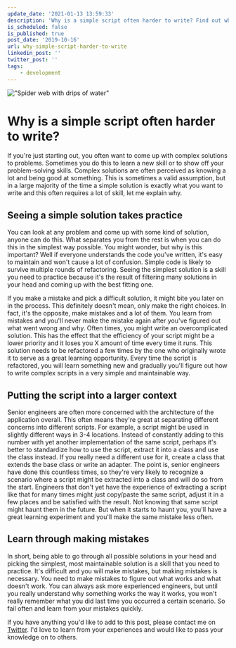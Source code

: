 ```yaml
---
update_date: '2021-01-13 13:59:33'
description: 'Why is a simple script often harder to write? Find out why it''s much more difficult to write a simple script that solves a complicated problem than writing an elaborate solution.'
is_scheduled: false
is_published: true
post_date: '2019-10-16'
url: why-simple-script-harder-to-write
linkedin_post: ''
twitter_post: ''
tags:
    - development
---
```

!["Spider web with drips of water"](/images/articles/spider-web-with-drips-of-water.jpeg)
# Why is a simple script often harder to write?
If you're just starting out, you often want to come up with complex solutions to problems. Sometimes you do this to learn a new skill or to show off your problem-solving skills. Complex solutions are often perceived as knowing a lot and being good at something. This is sometimes a valid assumption, but in a large majority of the time a simple solution is exactly what you want to write and this often requires a lot of skill, let me explain why.

## Seeing a simple solution takes practice
You can look at any problem and come up with some kind of solution, anyone can do this. What separates you from the rest is when you can do this in the simplest way possible. You might wonder, but why is this important? Well if everyone understands the code you've written, it's easy to maintain and won't cause a lot of confusion. Simple code is likely to survive multiple rounds of refactoring. Seeing the simplest solution is a skill you need to practice because it's the result of filtering many solutions in your head and coming up with the best fitting one. 

If you make a mistake and pick a difficult solution, it might bite you later on in the process. This definitely doesn't mean, only make the right choices. In fact, it's the opposite, make mistakes and a lot of them. You learn from mistakes and you'll never make the mistake again after you've figured out what went wrong and why. Often times, you might write an overcomplicated solution. This has the effect that the efficiency of your script might be a lower priority and it loses you X amount of time every time it runs. This solution needs to be refactored a few times by the one who originally wrote it to serve as a great learning opportunity. Every time the script is refactored, you will learn something new and gradually you'll figure out how to write complex scripts in a very simple and maintainable way. 

## Putting the script into a larger context
Senior engineers are often more concerned with the architecture of the application overall. This often means they're great at separating different concerns into different scripts. For example, a script might be used in slightly different ways in 3-4 locations. Instead of constantly adding to this number with yet another implementation of the same script, perhaps it's better to standardize how to use the script, extract it into a class and use the class instead. If you really need a different use for it, create a class that extends the base class or write an adapter. The point is, senior engineers have done this countless times, so they're very likely to recognize a scenario where a script might be extracted into a class and will do so from the start. Engineers that don't yet have the experience of extracting a script like that for many times might just copy/paste the same script, adjust it in a few places and be satisfied with the result. Not knowing that same script might haunt them in the future. But when it starts to haunt you, you'll have a great learning experiment and you'll make the same mistake less often.

## Learn through making mistakes
In short, being able to go through all possible solutions in your head and picking the simplest, most maintainable solution is a 
skill that you need to practice. It's difficult and you will make mistakes, but making mistakes is necessary. You need to make mistakes to figure out what works and what doesn't work. You can always ask more experienced engineers, but until you really understand why something works the way it works, you won't really remember what you did last time you occurred a certain scenario. So fail often and learn from your mistakes quickly.

If you have anything you'd like to add to this post, please contact me on [Twitter](https://twitter.com/RJElsinga). I'd love to learn from your experiences and would like to pass your knowledge on to others.